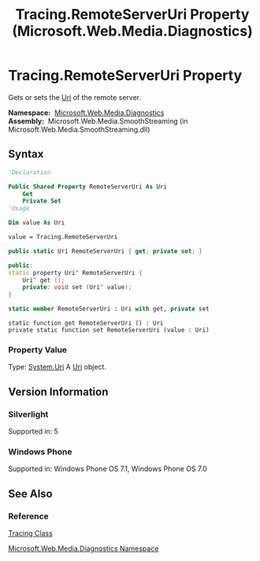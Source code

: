 ﻿---
title: Tracing.RemoteServerUri Property (Microsoft.Web.Media.Diagnostics)
TOCTitle: RemoteServerUri Property
ms:assetid: P:Microsoft.Web.Media.Diagnostics.Tracing.RemoteServerUri
ms:mtpsurl: https://msdn.microsoft.com/en-us/library/microsoft.web.media.diagnostics.tracing.remoteserveruri(v=VS.95)
ms:contentKeyID: 46307739
ms.date: 05/31/2012
mtps_version: v=VS.95
f1_keywords:
- Microsoft.Web.Media.Diagnostics.Tracing.get_RemoteServerUri
- Microsoft.Web.Media.Diagnostics.Tracing.RemoteServerUri
- Microsoft.Web.Media.Diagnostics.Tracing.set_RemoteServerUri
dev_langs:
- csharp
- jscript
- vb
- FSharp
- cpp
api_location:
- Microsoft.Web.Media.SmoothStreaming.dll
api_name:
- Microsoft.Web.Media.Diagnostics.Tracing.get_RemoteServerUri
- Microsoft.Web.Media.Diagnostics.Tracing.set_RemoteServerUri
- Microsoft.Web.Media.Diagnostics.Tracing.RemoteServerUri
api_type:
- Managed
topic_type:
- apiref
- kbSyntax
product_family_name: VS
ROBOTS: INDEX,FOLLOW
---

# Tracing.RemoteServerUri Property

Gets or sets the [Uri](https://msdn.microsoft.com/library/txt7706a\(v=vs.95\)) of the remote server.

**Namespace:**  [Microsoft.Web.Media.Diagnostics](microsoft-web-media-diagnostics-namespace_1.md)  
**Assembly:**  Microsoft.Web.Media.SmoothStreaming (in Microsoft.Web.Media.SmoothStreaming.dll)

## Syntax

```vb
'Declaration

Public Shared Property RemoteServerUri As Uri
    Get
    Private Set
'Usage

Dim value As Uri

value = Tracing.RemoteServerUri
```

```csharp
public static Uri RemoteServerUri { get; private set; }
```

```cpp
public:
static property Uri^ RemoteServerUri {
    Uri^ get ();
    private: void set (Uri^ value);
}
```

``` fsharp
static member RemoteServerUri : Uri with get, private set
```

```jscript
static function get RemoteServerUri () : Uri
private static function set RemoteServerUri (value : Uri)
```

### Property Value

Type: [System.Uri](https://msdn.microsoft.com/library/txt7706a\(v=vs.95\))  
A [Uri](https://msdn.microsoft.com/library/txt7706a\(v=vs.95\)) object.

## Version Information

### Silverlight

Supported in: 5  

### Windows Phone

Supported in: Windows Phone OS 7.1, Windows Phone OS 7.0  

## See Also

### Reference

[Tracing Class](tracing-class-microsoft-web-media-diagnostics_1.md)

[Microsoft.Web.Media.Diagnostics Namespace](microsoft-web-media-diagnostics-namespace_1.md)

